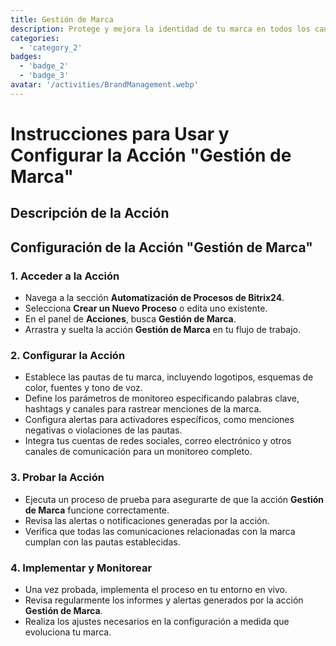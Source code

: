```yaml
---
title: Gestión de Marca
description: Protege y mejora la identidad de tu marca en todos los canales.
categories: 
  - 'category_2'
badges: 
  - 'badge_2'
  - 'badge_3'
avatar: '/activities/BrandManagement.webp'
---
```

# Instrucciones para Usar y Configurar la Acción "Gestión de Marca"

## Descripción de la Acción

## **Configuración de la Acción "Gestión de Marca"**

### 1. Acceder a la Acción
- Navega a la sección **Automatización de Procesos de Bitrix24**.
- Selecciona **Crear un Nuevo Proceso** o edita uno existente.
- En el panel de **Acciones**, busca **Gestión de Marca**.
- Arrastra y suelta la acción **Gestión de Marca** en tu flujo de trabajo.

### 2. Configurar la Acción
- Establece las pautas de tu marca, incluyendo logotipos, esquemas de color, fuentes y tono de voz.
- Define los parámetros de monitoreo especificando palabras clave, hashtags y canales para rastrear menciones de la marca.
- Configura alertas para activadores específicos, como menciones negativas o violaciones de las pautas.
- Integra tus cuentas de redes sociales, correo electrónico y otros canales de comunicación para un monitoreo completo.

### 3. Probar la Acción
- Ejecuta un proceso de prueba para asegurarte de que la acción **Gestión de Marca** funcione correctamente.
- Revisa las alertas o notificaciones generadas por la acción.
- Verifica que todas las comunicaciones relacionadas con la marca cumplan con las pautas establecidas.

### 4. Implementar y Monitorear
- Una vez probada, implementa el proceso en tu entorno en vivo.
- Revisa regularmente los informes y alertas generados por la acción **Gestión de Marca**.
- Realiza los ajustes necesarios en la configuración a medida que evoluciona tu marca.